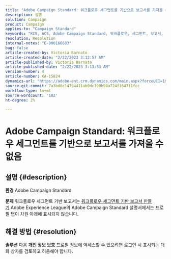 ```yaml
---
title: "Adobe Campaign Standard: 워크플로우 세그먼트를 기반으로 보고서를 가져올 수 없음"
description: 설명
solution: Campaign
product: Campaign
applies-to: "Campaign Standard"
keywords: "KCS, ACS, Adobe Campaign Standard, 워크플로우, 세그먼트, 보고서, FAQ"
resolution: Resolution
internal-notes: "E-000166683"
bug: false
article-created-by: Victoria Barnato
article-created-date: "2/22/2023 3:12:57 AM"
article-published-by: Victoria Barnato
article-published-date: "2/22/2023 3:13:53 AM"
version-number: 4
article-number: KA-15824
dynamics-url: "https://adobe-ent.crm.dynamics.com/main.aspx?forceUCI=1&pagetype=entityrecord&etn=knowledgearticle&id=1f7565cd-5eb2-ed11-83fe-6045bd0067ea"
source-git-commit: 7a3bd8e14794411ab0dc190b98a724f164711fcc
workflow-type: tm+mt
source-wordcount: '102'
ht-degree: 2%

---
```


# Adobe Campaign Standard: 워크플로우 세그먼트를 기반으로 보고서를 가져올 수 없음

## 설명 {#description}


<b>환경</b>
Adobe Campaign Standard

<b>문제</b>
워크플로우 세그먼트 기반 보고서는 [워크플로우 세그먼트 기반 보고서 만들기](https://experienceleague.adobe.com/docs/campaign-standard/using/reporting/customizing-reports/creating-a-report-workflow-segment.html) Adobe Experience League의 Adobe Campaign Standard 설명서에서는 프로필 탭이 차원 아래에 표시되지 않습니다.




## 해결 방법 {#resolution}


<b>솔루션</b>
다음 <b>개인 정보 보호</b> 프로필 정보에 액세스할 수 있으려면 로그인 시 표시되는 대화 상자를 검토하고 허용해야 합니다.
